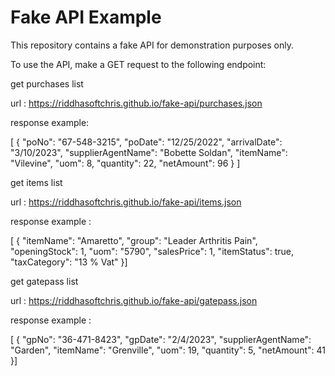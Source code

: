 # Fake API Example

This repository contains a fake API for demonstration purposes only.

To use the API, make a GET request to the following endpoint:

get purchases list

url : https://riddhasoftchris.github.io/fake-api/purchases.json

response example: 

[
  {
    "poNo": "67-548-3215",
    "poDate": "12/25/2022",
    "arrivalDate": "3/10/2023",
    "supplierAgentName": "Bobette Soldan",
    "itemName": "Vilevine",
    "uom": 8,
    "quantity": 22,
    "netAmount": 96
  }
  ]

  get items list

  url :  https://riddhasoftchris.github.io/fake-api/items.json

  response example : 
  
  [
  {
    "itemName": "Amaretto",
    "group": "Leader Arthritis Pain",
    "openingStock": 1,
    "uom": "5790",
    "salesPrice": 1,
    "itemStatus": true,
    "taxCategory": "13 % Vat"
  }]

  get gatepass list

  url :  https://riddhasoftchris.github.io/fake-api/gatepass.json

  response example : 
  
  [
  {
            "gpNo": "36-471-8423",
            "gpDate": "2/4/2023",
            "supplierAgentName": "Garden",
            "itemName": "Grenville",
            "uom": 19,
            "quantity": 5,
            "netAmount": 41
        }]